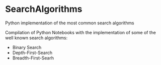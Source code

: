 # SearchAlgorithms
Python implementation of the most common search algorithms

Compilation of Python Notebooks with the implementation of some of the well known search algorithms:
* Binary Search
* Depth-First-Search
* Breadth-First-Searh
